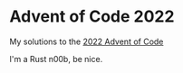 # Advent of Code 2022
My solutions to the [2022 Advent of Code](https://adventofcode.com/2022/)

I'm a Rust n00b, be nice.

